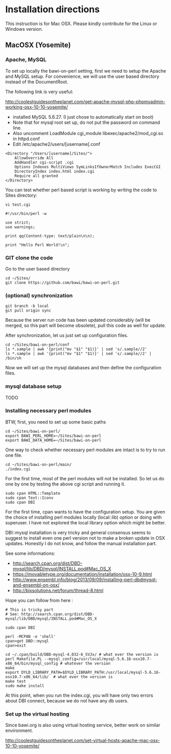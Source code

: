 # Installation directions

This instruction is for Mac OSX. Please kindly contribute for the Linux or Windows version.

## MacOSX (Yosemite)

### Apache, MySQL 

To set up locally the bawi-on-perl setting, first we need to setup the Apache and MySQL setup.
For convenience, we will use the user based directory instead of the DocumentRoot.

The following link is very useful:

http://coolestguidesontheplanet.com/get-apache-mysql-php-phpmyadmin-working-osx-10-10-yosemite/

* installed MySQL 5.6.27. (I just chose to automatically start on boot)
* Note that for mysql root set up, do not put the password on command line.
* Also uncomment LoadModule cgi_module libexec/apache2/mod_cgi.so in httpd.conf
* Edit /etc/apache2/users/[username].conf

```
<Directory "/Users/[username]/Sites/">
    AllowOverride All
    AddHandler cgi-script .cgi
    Options Indexes MultiViews SymLinksIfOwnerMatch Includes ExecCGI
    DirectoryIndex index.html index.cgi
    Require all granted
</Directory>
```

You can test whether perl based script is working by writing the code to Sites directory:

```
vi test.cgi

#!/usr/bin/perl -w

use strict;
use warnings;

print qq(Content-type: text/plain\n\n);

print "Hello Perl World!\n";
```


### GIT clone the code

Go to the user based directory
```
cd ~/Sites/
git clone https://github.com/bawi/bawi-on-perl.git
```

### (optional) synchronization
```
git branch -b local
git pull origin sync
```

Because the server run code has been updated considerably (will be merged, so this part will become obsolete), pull this code as well for update.

After synchronization, let us just set up configuration files.

```
cd ~/Sites/bawi-on-perl/conf
ls *.sample | awk '{print("mv "$1" "$1)}' | sed 's/.sample//2'
ls *.sample | awk '{print("mv "$1" "$1)}' | sed 's/.sample//2' | /bin/sh
```

Now we will set up the mysql databases and then define the configuration files.

### mysql database setup

TODO 

### Installing necessary perl modules

BTW, first, you need to set up some basic paths
```
cd ~/Sites/bawi-on-perl/
export BAWI_PERL_HOME=~/Sites/bawi-on-perl
export BAWI_DATA_HOME=~/Sites/bawi-on-perl
```

One way to check whether necessary perl modules are intact is to try to run one file.

```
cd ~/Sites/bawi-on-perl/main/
./index.cgi
```

For the first time, most of the perl modules will not be installed. So let us do one by one by testing the above cgi script and running it.

```
sudo cpan HTML::Template
sudo cpan Text::Iconv
sudo cpan DBI
```

For the first time, cpan wants to have the configuration setup. You are given the choice of installing perl modules locally (local::lib) option or doing with superuser. I have not explored the local library option which might be better.


DBI::mysql installation is very tricky and general consensus seems to suggest to install even one perl version not to make a broken update in OSX updates. Honestly I do not know, and follow the manual installation part.

See some informations:

* http://search.cpan.org/dist/DBD-mysql/lib/DBD/mysql/INSTALL.pod#Mac_OS_X
* https://movabletype.org/documentation/installation/osx-10-9.html
* http://www.ensembl.info/blog/2013/09/09/installing-perl-dbdmysql-and-ensembl-on-osx/ 
* http://bixsolutions.net/forum/thread-8.html

Hope you can follow from here : 
```
# This is tricky part
# See: http://search.cpan.org/dist/DBD-mysql/lib/DBD/mysql/INSTALL.pod#Mac_OS_X

sudo cpan DBI

perl -MCPAN -e 'shell'
cpan>get DBD::mysql
cpan>exit

cd ~/.cpan/build/DBD-mysql-4.032-6_SVJx/ # what ever the version is
perl Makefile.PL --mysql_config=/usr/local/mysql-5.6.16-osx10.7-x86_64/bin/mysql_config # whatever the version 
make
export DYLD_LIBRARY_PATH=$DYLD_LIBRARY_PATH:/usr/local/mysql-5.6.16-osx10.7-x86_64/lib/  # what ever the version is
make test
sudo make install
```

At this point, when you run the index.cgi, you will have only two errors about DBI connect, because we do not have any db users.



### Set up the virtual hosting

Since bawi.org is also using virtual hosting service, better work on similar environment.

http://coolestguidesontheplanet.com/set-virtual-hosts-apache-mac-osx-10-10-yosemite/




